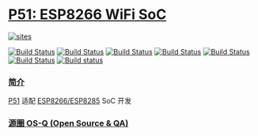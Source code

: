 ﻿# [P51: ESP8266 WiFi SoC](https://github.com/OS-Q/P41)

[![sites](http://182.61.61.133/link/resources/OSQ.png)](http://www.OS-Q.com)

[![Build Status](https://github.com/OS-Q/P51/workflows/CI/badge.svg)](https://github.com/OS-Q/P51/actions/workflows/CI.yml)
[![Build Status](https://github.com/OS-Q/P51/workflows/CD/badge.svg)](https://github.com/OS-Q/P51/actions/workflows/CD.yml)
[![Build Status](https://github.com/OS-Q/P51/workflows/nightly/badge.svg)](https://github.com/OS-Q/P51/actions/workflows/nightly.yml)
[![Build Status](https://circleci.com/gh/OS-Q/P51.svg?style=svg)](https://circleci.com/gh/OS-Q/P51)
[![Build Status](https://travis-ci.com/OS-Q/P51.svg?branch=master)](https://travis-ci.com/OS-Q/P51)
[![Build Status](https://cloud.drone.io/api/badges/OS-Q/P51/status.svg)](https://cloud.drone.io/OS-Q/P51)
[![Build status](https://ci.appveyor.com/api/projects/status/onjfmhvg7g6u5dqk?svg=true)](https://ci.appveyor.com/project/Qitas/p51)

### [简介](https://github.com/OS-Q/P51/wiki)

[P51](https://github.com/OS-Q/P51) 适配 [ESP8266/ESP8285](https://www.espressif.com/zh-hans/products/socs/esp8266) SoC 开发

### [源圈 OS-Q (Open Source & QA) ](http://www.OS-Q.com)

